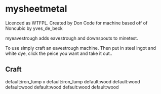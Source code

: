 mysheetmetal
========

Licenced as WTFPL.
Created by Don
Code for machine based off of Noncubic by yves_de_beck

myeavestrough adds eavestrough and downspouts to minetest.

To use simply craft an eavestrough machine. Then put in steel ingot and white dye, click the peice you want and take it out..

Craft
-------

default:iron_lump	      x			default:iron_lump
default:wood		default:wood		default:wood
default:wood		default:wood		default:wood
